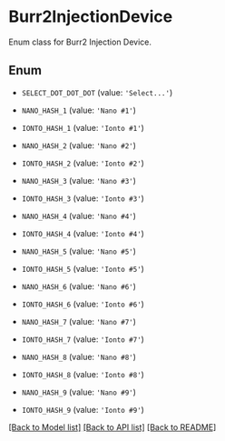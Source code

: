 # Burr2InjectionDevice

Enum class for Burr2 Injection Device.

## Enum

* `SELECT_DOT_DOT_DOT` (value: `'Select...'`)

* `NANO_HASH_1` (value: `'Nano #1'`)

* `IONTO_HASH_1` (value: `'Ionto #1'`)

* `NANO_HASH_2` (value: `'Nano #2'`)

* `IONTO_HASH_2` (value: `'Ionto #2'`)

* `NANO_HASH_3` (value: `'Nano #3'`)

* `IONTO_HASH_3` (value: `'Ionto #3'`)

* `NANO_HASH_4` (value: `'Nano #4'`)

* `IONTO_HASH_4` (value: `'Ionto #4'`)

* `NANO_HASH_5` (value: `'Nano #5'`)

* `IONTO_HASH_5` (value: `'Ionto #5'`)

* `NANO_HASH_6` (value: `'Nano #6'`)

* `IONTO_HASH_6` (value: `'Ionto #6'`)

* `NANO_HASH_7` (value: `'Nano #7'`)

* `IONTO_HASH_7` (value: `'Ionto #7'`)

* `NANO_HASH_8` (value: `'Nano #8'`)

* `IONTO_HASH_8` (value: `'Ionto #8'`)

* `NANO_HASH_9` (value: `'Nano #9'`)

* `IONTO_HASH_9` (value: `'Ionto #9'`)

[[Back to Model list]](../README.md#documentation-for-models) [[Back to API list]](../README.md#documentation-for-api-endpoints) [[Back to README]](../README.md)


